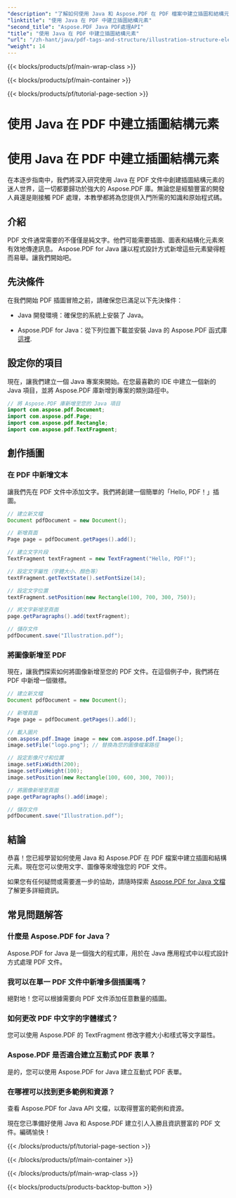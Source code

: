 ```yaml
---
"description": "了解如何使用 Java 和 Aspose.PDF 在 PDF 檔案中建立插圖和結構元素。"
"linktitle": "使用 Java 在 PDF 中建立插圖結構元素"
"second_title": "Aspose.PDF Java PDF處理API"
"title": "使用 Java 在 PDF 中建立插圖結構元素"
"url": "/zh-hant/java/pdf-tags-and-structure/illustration-structure-elements-in-pdf-using-java/"
"weight": 14
---
```


{{< blocks/products/pf/main-wrap-class >}}

{{< blocks/products/pf/main-container >}}

{{< blocks/products/pf/tutorial-page-section >}}

# 使用 Java 在 PDF 中建立插圖結構元素


# 使用 Java 在 PDF 中建立插圖結構元素

在本逐步指南中，我們將深入研究使用 Java 在 PDF 文件中創建插圖結構元素的迷人世界，這一切都要歸功於強大的 Aspose.PDF 庫。無論您是經驗豐富的開發人員還是剛接觸 PDF 處理，本教學都將為您提供入門所需的知識和原始程式碼。

## 介紹

PDF 文件通常需要的不僅僅是純文字。他們可能需要插圖、圖表和結構化元素來有效地傳達訊息。 Aspose.PDF for Java 讓以程式設計方式新增這些元素變得輕而易舉。讓我們開始吧。

## 先決條件

在我們開始 PDF 插圖冒險之前，請確保您已滿足以下先決條件：

- Java 開發環境：確保您的系統上安裝了 Java。

- Aspose.PDF for Java：從下列位置下載並安裝 Java 的 Aspose.PDF 函式庫 [這裡](https://releases。aspose.com/pdf/java/).

## 設定你的項目

現在，讓我們建立一個 Java 專案來開始。在您最喜歡的 IDE 中建立一個新的 Java 項目，並將 Aspose.PDF 庫新增到專案的類別路徑中。

```java
// 將 Aspose.PDF 庫新增至您的 Java 項目
import com.aspose.pdf.Document;
import com.aspose.pdf.Page;
import com.aspose.pdf.Rectangle;
import com.aspose.pdf.TextFragment;
```

## 創作插圖

### 在 PDF 中新增文本

讓我們先在 PDF 文件中添加文字。我們將創建一個簡單的「Hello, PDF！」插圖。

```java
// 建立新文檔
Document pdfDocument = new Document();

// 新增頁面
Page page = pdfDocument.getPages().add();

// 建立文字片段
TextFragment textFragment = new TextFragment("Hello, PDF!");

// 設定文字屬性（字體大小、顏色等）
textFragment.getTextState().setFontSize(14);

// 設定文字位置
textFragment.setPosition(new Rectangle(100, 700, 300, 750));

// 將文字新增至頁面
page.getParagraphs().add(textFragment);

// 儲存文件
pdfDocument.save("Illustration.pdf");
```

### 將圖像新增至 PDF

現在，讓我們探索如何將圖像新增至您的 PDF 文件。在這個例子中，我們將在 PDF 中新增一個徽標。

```java
// 建立新文檔
Document pdfDocument = new Document();

// 新增頁面
Page page = pdfDocument.getPages().add();

// 載入圖片
com.aspose.pdf.Image image = new com.aspose.pdf.Image();
image.setFile("logo.png"); // 替換為您的圖像檔案路徑

// 設定影像尺寸和位置
image.setFixWidth(200);
image.setFixHeight(100);
image.setPosition(new Rectangle(100, 600, 300, 700));

// 將圖像新增至頁面
page.getParagraphs().add(image);

// 儲存文件
pdfDocument.save("Illustration.pdf");
```

## 結論

恭喜！您已經學習如何使用 Java 和 Aspose.PDF 在 PDF 檔案中建立插圖和結構元素。現在您可以使用文字、圖像等來增強您的 PDF 文件。

如果您有任何疑問或需要進一步的協助，請隨時探索 [Aspose.PDF for Java 文檔](https://reference.aspose.com/pdf/java/) 了解更多詳細資訊。

## 常見問題解答

### 什麼是 Aspose.PDF for Java？
   Aspose.PDF for Java 是一個強大的程式庫，用於在 Java 應用程式中以程式設計方式處理 PDF 文件。

### 我可以在單一 PDF 文件中新增多個插圖嗎？
   絕對地！您可以根據需要向 PDF 文件添加任意數量的插圖。

### 如何更改 PDF 中文字的字體樣式？
   您可以使用 Aspose.PDF 的 TextFragment 修改字體大小和樣式等文字屬性。

### Aspose.PDF 是否適合建立互動式 PDF 表單？
   是的，您可以使用 Aspose.PDF for Java 建立互動式 PDF 表單。

### 在哪裡可以找到更多範例和資源？
   查看 Aspose.PDF for Java API 文檔，以取得豐富的範例和資源。
   
現在您已準備好使用 Java 和 Aspose.PDF 建立引人入勝且資訊豐富的 PDF 文件。編碼愉快！

{{< /blocks/products/pf/tutorial-page-section >}}

{{< /blocks/products/pf/main-container >}}

{{< /blocks/products/pf/main-wrap-class >}}

{{< blocks/products/products-backtop-button >}}